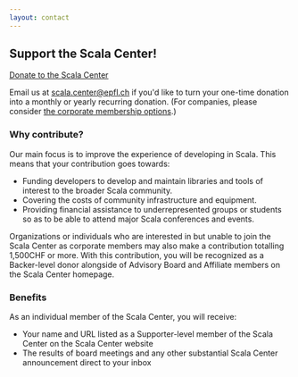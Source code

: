 ```yaml
---
layout: contact
---
```


## Support the Scala Center!

<a target="_blank" class="btn btn-default btn-md btn-block" href="https://donate.stripe.com/fZefZYfMC5Y0cXS9AD">Donate to the Scala Center</a>

Email us at [scala.center@epfl.ch](mailto:scala.center@epfl.ch) if you'd like to turn your
one-time donation into a monthly or yearly recurring donation. (For companies, please consider [the corporate membership options](./corporate-membership.html).)

### Why contribute?

Our main focus is to improve the experience of developing in Scala. This means
that your contribution goes towards:

- Funding developers to develop and maintain libraries and tools of interest to the broader Scala community.
- Covering the costs of community infrastructure and equipment.
- Providing financial assistance to underrepresented groups or students so as to be able to attend major Scala conferences and events.

Organizations or individuals who are interested in but unable to join the Scala
Center as corporate members may also make a contribution totalling 1,500CHF or
more. With this contribution, you will be recognized as a Backer-level donor
alongside of Advisory Board and Affiliate members on the Scala Center homepage.


### Benefits

As an individual member of the Scala Center, you will receive:

- Your name and URL listed as a Supporter-level member of the Scala Center on the Scala Center website
- The results of board meetings and any other substantial Scala Center announcement direct to your inbox

